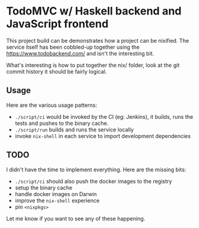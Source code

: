 # TodoMVC w/ Haskell backend and JavaScript frontend

This project build can be demonstrates how a project can be nixified. The service itself has been cobbled-up together using the https://www.todobackend.com/ and isn't the interesting bit.

What's interesting is how to put together the nix/ folder, look at the git commit history it should be fairly logical.

## Usage

Here are the various usage patterns:

* `./script/ci` would be invoked by the CI (eg: Jenkins), it builds, runs the tests and pushes to the binary cache.
* `./script/run` builds and runs the service locally
* invoke `nix-shell` in each service to import development dependencies

## TODO

I didn't have the time to implement everything. Here are the missing bits:

* `./script/ci` should also push the docker images to the registry
* setup the binary cache
* handle docker images on Darwin
* improve the `nix-shell` experience
* pin `<nixpkgs>`

Let me know if you want to see any of these happening.

